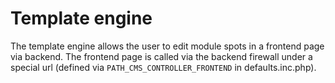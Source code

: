 Template engine
===============

The template engine allows the user to edit module spots in a frontend page via backend. The frontend page is called via
the backend firewall under a special url (defined via `PATH_CMS_CONTROLLER_FRONTEND` in defaults.inc.php).

